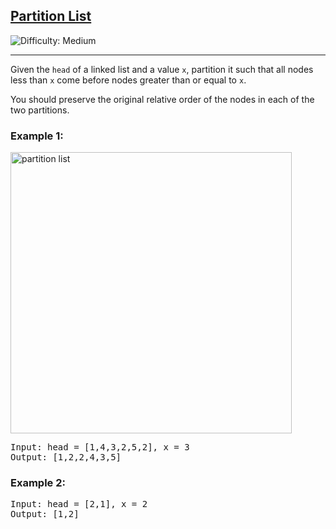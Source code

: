 <h2><a href="https://leetcode.com/problems/partition-list">Partition List</a></h2> 
<img src="https://img.shields.io/badge/Difficulty-Medium-orange" alt="Difficulty: Medium" />
<hr>

<p>Given the <code>head</code> of a linked list and a value <code>x</code>, partition it such that all nodes less than <code>x</code> come before nodes greater than or equal to <code>x</code>.</p>

<p>You should preserve the original relative order of the nodes in each of the two partitions.</p>

<h3>Example 1:</h3>

<img src="https://assets.leetcode.com/uploads/2021/01/04/partition.jpg" alt="partition list" width="450"/>

<pre>
Input: head = [1,4,3,2,5,2], x = 3
Output: [1,2,2,4,3,5]
</pre>

<h3>Example 2:</h3>

<pre>
Input: head = [2,1], x = 2
Output: [1,2]
</pre>
